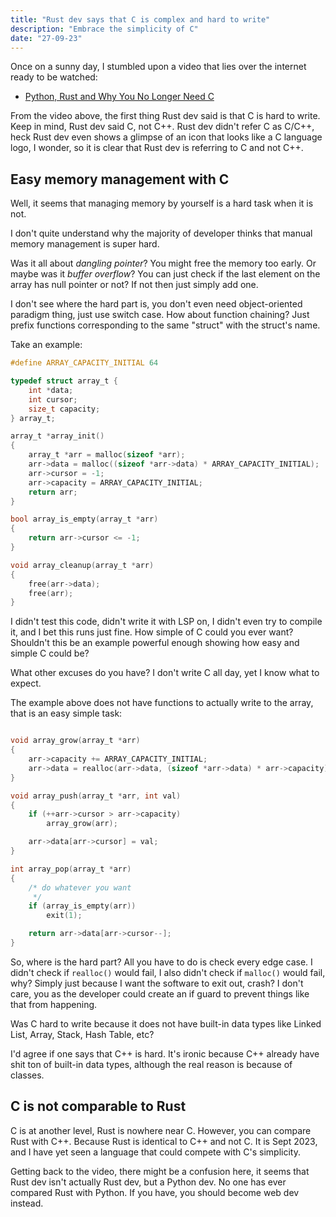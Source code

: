```yaml
---
title: "Rust dev says that C is complex and hard to write"
description: "Embrace the simplicity of C"
date: "27-09-23"
---
```


Once on a sunny day, I stumbled upon a video that lies over the internet ready to be watched:

- [Python, Rust and Why You No Longer Need C](https://www.youtube.com/watch?v=YSUYjuMqHpE)

From the video above, the first thing Rust dev said is that C is hard to write. Keep in mind, Rust dev said C, not C++. Rust dev didn't refer C as C/C++, heck Rust dev even shows a glimpse of an icon that looks like a C language logo, I wonder, so it is clear that Rust dev is referring to C and not C++.

## Easy memory management with C

Well, it seems that managing memory by yourself is a hard task when it is not.

I don't quite understand why the majority of developer thinks that manual memory management is super hard.

Was it all about _dangling pointer_? You might free the memory too early. Or maybe was it _buffer overflow_? You can just check if the last element on the array has null pointer or not? If not then just simply add one.

I don't see where the hard part is, you don't even need object-oriented paradigm thing, just use switch case. How about function chaining? Just prefix functions corresponding to the same "struct" with the struct's name.

Take an example:

```c
#define ARRAY_CAPACITY_INITIAL 64

typedef struct array_t {
    int *data;
    int cursor;
    size_t capacity;
} array_t;

array_t *array_init()
{
    array_t *arr = malloc(sizeof *arr);
    arr->data = malloc((sizeof *arr->data) * ARRAY_CAPACITY_INITIAL);
    arr->cursor = -1;
    arr->capacity = ARRAY_CAPACITY_INITIAL;
    return arr;
}

bool array_is_empty(array_t *arr)
{
    return arr->cursor <= -1;
}

void array_cleanup(array_t *arr)
{
    free(arr->data);
    free(arr);
}
```

I didn't test this code, didn't write it with LSP on, I didn't even try to compile it, and I bet this runs just fine. How simple of C could you ever want? Shouldn't this be an example powerful enough showing how easy and simple C could be?

What other excuses do you have? I don't write C all day, yet I know what to expect.

The example above does not have functions to actually write to the array, that is an easy simple task:


```c

void array_grow(array_t *arr)
{
    arr->capacity += ARRAY_CAPACITY_INITIAL;
    arr->data = realloc(arr->data, (sizeof *arr->data) * arr->capacity);
}

void array_push(array_t *arr, int val)
{
    if (++arr->cursor > arr->capacity)
        array_grow(arr);

    arr->data[arr->cursor] = val;
}

int array_pop(array_t *arr)
{
    /* do whatever you want
     */
    if (array_is_empty(arr))
        exit(1);

    return arr->data[arr->cursor--];
}
```

So, where is the hard part? All you have to do is check every edge case. I didn't check if `realloc()` would fail, I also didn't check if `malloc()` would fail, why? Simply just because I want the software to exit out, crash? I don't care, you as the developer could create an if guard to prevent things like that from happening.

Was C hard to write because it does not have built-in data types like Linked List, Array, Stack, Hash Table, etc?

I'd agree if one says that C++ is hard. It's ironic because C++ already have shit ton of built-in data types, although the real reason is because of classes.

## C is not comparable to Rust

C is at another level, Rust is nowhere near C. However, you can compare Rust with C++. Because Rust is identical to C++ and not C. It is Sept 2023, and I have yet seen a language that could compete with C's simplicity.

Getting back to the video, there might be a confusion here, it seems that Rust dev isn't actually Rust dev, but a Python dev. No one has ever compared Rust with Python. If you have, you should become web dev instead.
